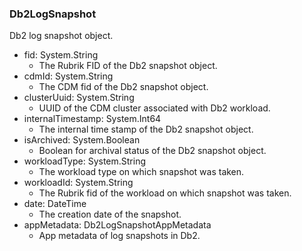 ### Db2LogSnapshot
Db2 log snapshot object.

- fid: System.String
  - The Rubrik FID of the Db2 snapshot object.
- cdmId: System.String
  - The CDM fid of the Db2 snapshot object.
- clusterUuid: System.String
  - UUID of the CDM cluster associated with Db2 workload.
- internalTimestamp: System.Int64
  - The internal time stamp of the Db2 snapshot object.
- isArchived: System.Boolean
  - Boolean for archival status of the Db2 snapshot object.
- workloadType: System.String
  - The workload type on which snapshot was taken.
- workloadId: System.String
  - The Rubrik fid of the workload on which snapshot was taken.
- date: DateTime
  - The creation date of the snapshot.
- appMetadata: Db2LogSnapshotAppMetadata
  - App metadata of log snapshots in Db2.
